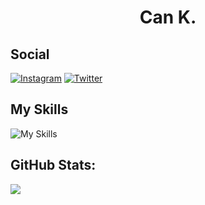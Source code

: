 <h1 align="center">
Can K.
</h1>

## Social

[![Instagram](https://skillicons.dev/icons?i=instagram)](https://instagram.com/cn.kyb)
[![Twitter](https://skillicons.dev/icons?i=twitter)](https://twitter.com/@cankayabass)

## My Skills

![My Skills](https://skillicons.dev/icons?i=html,css,bootstrap,tailwind,scss,javascript,nodejs,react,nextjs,typescript,electron,appwrite)

## GitHub Stats:
![](https://github-readme-stats.vercel.app/api?username=CanKayabas&theme=shadow_green&hide_border=false&include_all_commits=true&count_private=false)<br/>
